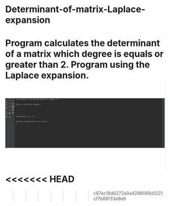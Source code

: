# Determinant-of-matrix-Laplace-expansion
Program calculates the determinant of a matrix which degree is equals or greater than 2.
Program using the Laplace expansion.
![result](./images/screen.png) 
<<<<<<< HEAD
=======




>>>>>>> c87ec18d6272a0a4298069d1221cf7b66f33e8e6
